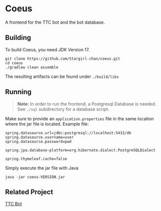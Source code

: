 # Coeus
A frontend for the TTC bot and the bot database.

## Building
To build Coeus, you need JDK Version 17.
```
git clone https://github.com/Stargirl-chan/coeus.git
cd coeus
./gradlew clean assemble
```
The resulting artifacts can be found under `./build/libs`

## Running
> **Note:** In order to run the frontend, a Postgresql Database is needed. See `./sql` subdirectory for a database script.

Make sure to provide an `application.properties` file in the same location where the jar file is located.
Example file:
```
spring.datasource.url=jdbc:postgresql://localhost:5432/db
spring.datasource.username=user
spring.datasource.password=pwd

spring.jpa.database-platform=org.hibernate.dialect.PostgreSQLDialect

spring.thymeleaf.cache=false
```
Simply execute the jar file with Java
```
java -jar coeus-VERSION.jar
```

## Related Project
[TTC Bot](https://github.com/TheTerminalCafe/ttc-bot)
